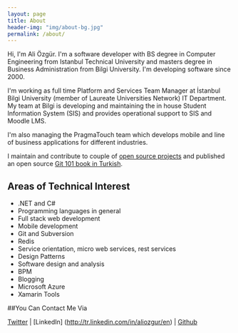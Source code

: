 ```yaml
---
layout: page
title: About
header-img: "img/about-bg.jpg"
permalink: /about/
---
```


Hi, I'm Ali Özgür. I'm a software developer with BS degree in Computer Engineering from Istanbul Technical University and masters degree in Business Administration from Bilgi University. I'm developing software since 2000.

I'm working as full time Platform and Services Team Manager at İstanbul Bilgi University (member of Laureate Universities Network) IT Department. My team at Bilgi is developing and maintaining the in house Student Information System (SIS) and provides operational support to SIS and Moodle LMS. 
	
I'm also managing the PragmaTouch team which develops mobile and line of business applications for different industries.

I maintain and contribute to couple of [open source projects](https://github.com/aliozgur) and published an open source [Git 101 book in Turkish](https://www.gitbook.com/book/aliozgur/git101/details).

## Areas of Technical Interest

* .NET and C#
* Programming languages in general
* Full stack web development 
* Mobile development
* Git and Subversion
* Redis
* Service orientation, micro web services, rest services
* Design Patterns
* Software design and analysis
* BPM
* Blogging
* Microsoft Azure
* Xamarin Tools

##You Can Contact Me Via

[Twitter](https://twitter.com/aliozgur) | [LinkedIn] (http://tr.linkedin.com/in/aliozgur/en) | [Github](https://github.com/aliozgur)
